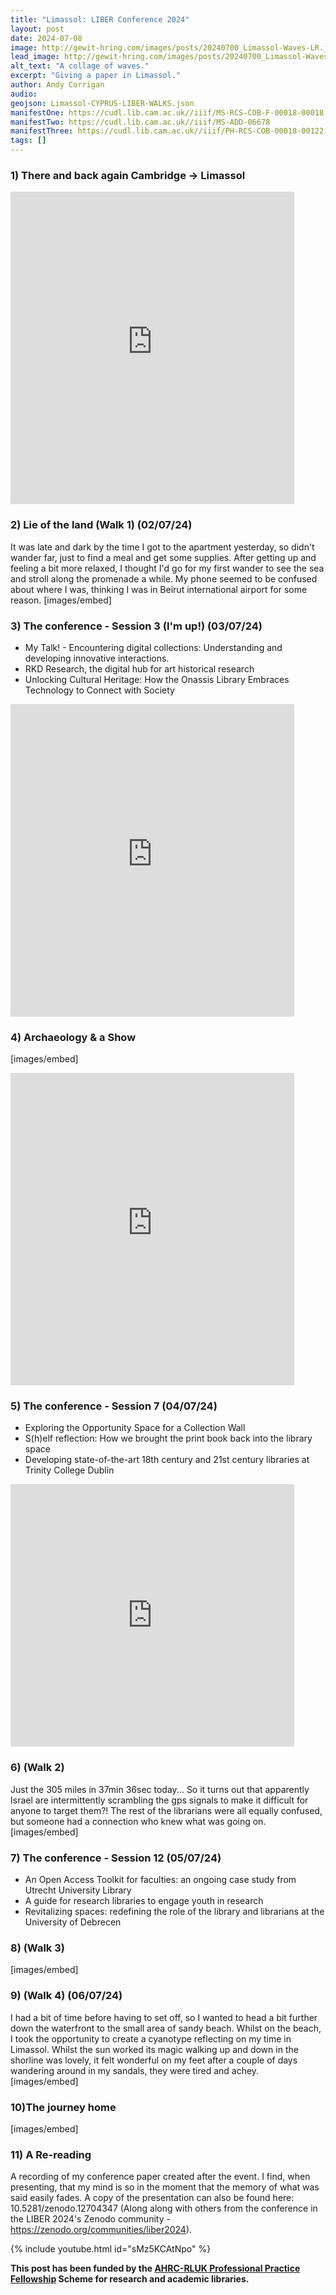 ```yaml
---
title: "Limassol: LIBER Conference 2024"
layout: post
date: 2024-07-08
image: http://gewit-hring.com/images/posts/20240700_Limassol-Waves-LR.jpg
lead_image: http://gewit-hring.com/images/posts/20240700_Limassol-Waves-LR.jpg
alt_text: "A collage of waves."
excerpt: "Giving a paper in Limassol."
author: Andy Corrigan
audio:
geojson: Limassol-CYPRUS-LIBER-WALKS.json
manifestOne: https://cudl.lib.cam.ac.uk//iiif/MS-RCS-COB-F-00018-00018
manifestTwo: https://cudl.lib.cam.ac.uk//iiif/MS-ADD-06678
manifestThree: https://cudl.lib.cam.ac.uk//iiif/PH-RCS-COB-00018-00122-00012
tags: []
---
```

### 1) There and back again Cambridge -> Limassol

<iframe src="https://fitzmuseum.cam.ac.uk/uv.html#?manifest={{ page.manifestTwo }}&c=0&m=0&cv=9&config=&locales=en-GB:English (GB),cy-GB:Cymraeg,fr-FR:Français (FR),pl-PL:Polski,sv-SE:Svenska&r=0" width="90%" height="500" allowfullscreen frameborder="0"></iframe>

### 2) Lie of the land (Walk 1) (02/07/24)
It was late and dark by the time I got to the apartment yesterday, so didn't wander far, just to find a meal and get some supplies. After getting up and feeling a bit more relaxed, I thought I'd go for my first wander to see the sea and stroll along the promenade a while. My phone seemed to be confused about where I was, thinking I was in Beirut international airport for some reason.
[images/embed]

### 3) The conference - Session 3 (I'm up!) (03/07/24)
* My Talk! - Encountering digital collections: Understanding and developing innovative interactions.
* RKD Research, the digital hub for art historical research
* Unlocking Cultural Heritage: How the Onassis Library Embraces Technology to Connect with Society

<iframe src="https://fitzmuseum.cam.ac.uk/uv.html#?manifest={{ page.manifestOne }}&c=0&m=0&cv=11&config=&locales=en-GB:English (GB),cy-GB:Cymraeg,fr-FR:Français (FR),pl-PL:Polski,sv-SE:Svenska&r=0" width="90%" height="500" allowfullscreen frameborder="0"></iframe>

### 4) Archaeology & a Show 
[images/embed]

<iframe src="https://fitzmuseum.cam.ac.uk/uv.html#?manifest={{ page.manifestThree }}&c=0&m=0&cv=0&config=&locales=en-GB:English (GB),cy-GB:Cymraeg,fr-FR:Français (FR),pl-PL:Polski,sv-SE:Svenska&r=0" width="90%" height="500" allowfullscreen frameborder="0"></iframe>

### 5) The conference - Session 7 (04/07/24)
* Exploring the Opportunity Space for a Collection Wall
* S(h)elf reflection: How we brought the print book back into the library space
* Developing state-of-the-art 18th century and 21st century libraries at Trinity College Dublin

<iframe src="https://uv-v4.netlify.app/uv.html#?manifest=https://digitalcollections.tcd.ie/concern/works/hm50tr726/manifest.json&c=0&m=0&cv=65&config=&locales=en-GB:English (GB),cy-GB:Cymraeg,fr-FR:Français (FR),pl-PL:Polski,sv-SE:Svenska&xywh=-1,-1107,4909,5363&r=0" width="90%" height="420" allowfullscreen frameborder="0"></iframe>

### 6) (Walk 2)
Just the 305 miles in 37min 36sec today... So it turns out that apparently Israel are intermittently scrambling the gps signals to make it difficult for anyone to target them?! The rest of the librarians were all equally confused, but someone had a connection who knew what was going on. 
[images/embed]

### 7) The conference - Session 12 (05/07/24)
* An Open Access Toolkit for faculties: an ongoing case study from Utrecht University Library
* A guide for research libraries to engage youth in research
* Revitalizing spaces: redefining the role of the library and librarians at the University of Debrecen

### 8) (Walk 3)
[images/embed]

### 9) (Walk 4) (06/07/24)
I had a bit of time before having to set off, so I wanted to head a bit further down the waterfront to the small area of sandy beach. Whilst on the beach, I took the opportunity to create a cyanotype reflecting on my time in Limassol. Whilst the sun worked its magic walking up and down in the shorline was lovely, it felt wonderful on my feet after a couple of days wandering around in my sandals, they were tired and achey.
[images/embed]

### 10)The journey home
[images/embed]

### 11) A Re-reading
A recording of my conference paper created after the event. I find, when presenting, that my mind is so in the moment that the memory of what was said easily fades. A copy of the presentation can also be found here: 10.5281/zenodo.12704347 (Along along with others from the conference in the LIBER 2024's Zenodo community - https://zenodo.org/communities/liber2024).

{% include youtube.html id="sMz5KCAtNpo" %}  


**This post has been funded by the [AHRC-RLUK Professional Practice Fellowship](https://www.rluk.ac.uk/ppfs-fellows-2/) Scheme for research and academic libraries.**
